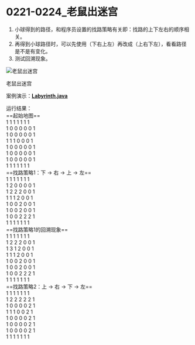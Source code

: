 # 0221-0224_老鼠出迷宫

1. 小球得到的路径，和程序员设置的找路策略有关即：找路的上下左右的顺序相关。
2. 再得到小球路径时，可以先使用（下右上左）再改成（上右下左），看看路径是不是有变化。
3. 测试回溯现象。

![老鼠出迷宫](https://www.notion.so/image/https%3A%2F%2Fprod-files-secure.s3.us-west-2.amazonaws.com%2F4b165318-6383-451c-8845-110b786c9f0a%2Fd15973f1-355c-4790-a739-5d47cf4b999e%2F%25E8%2580%2581%25E9%25BC%25A0%25E5%2587%25BA%25E8%25BF%25B7%25E5%25AE%25AB.jpg?table=block&id=6230a1c6-76d2-47c3-9a4e-ef1932c1a8fd&t=6230a1c6-76d2-47c3-9a4e-ef1932c1a8fd)

老鼠出迷宫

案例演示：**[Labyrinth.java](https://github.com/dnx00/Notes_on_the_Course_of_Han_Shunping_Gradually_Learning_Java/blob/main/Chapter07_%E9%9D%A2%E5%90%91%E5%AF%B9%E8%B1%A1%E7%BC%96%E7%A8%8B%5B%E5%9F%BA%E7%A1%80%E9%83%A8%E5%88%86%5D/0221-0224_%E8%80%81%E9%BC%A0%E5%87%BA%E8%BF%B7%E5%AE%AB/Labyrinth.java)**

[](https://github.com/dnx00/Notes_on_the_Course_of_Han_Shunping_Gradually_Learning_Java/tree/main/Chapter07_面向对象编程[基础部分]/0221-0224_老鼠出迷宫)

运行结果：  
==起始地图==  
1 1 1 1 1 1 1  
1 0 0 0 0 0 1  
1 0 0 0 0 0 1  
1 1 1 0 0 0 1  
1 0 0 0 0 0 1  
1 0 0 0 0 0 1  
1 0 0 0 0 0 1  
1 1 1 1 1 1 1  
==找路策略1：下 -> 右 -> 上 -> 左==  
1 1 1 1 1 1 1  
1 2 0 0 0 0 1  
1 2 2 2 0 0 1  
1 1 1 2 0 0 1  
1 0 0 2 0 0 1  
1 0 0 2 0 0 1  
1 0 0 2 2 2 1  
1 1 1 1 1 1 1  
==找路策略1的回溯现象==  
1 1 1 1 1 1 1  
1 2 2 2 0 0 1  
1 3 1 2 0 0 1  
1 1 1 2 0 0 1  
1 0 0 2 0 0 1  
1 0 0 2 0 0 1  
1 0 0 2 2 2 1  
1 1 1 1 1 1 1  
==找路策略2：上 -> 右 -> 下 -> 左==  
1 1 1 1 1 1 1  
1 2 2 2 2 2 1  
1 0 0 0 0 2 1  
1 1 1 0 0 2 1  
1 0 0 0 0 2 1  
1 0 0 0 0 2 1  
1 0 0 0 0 2 1  
1 1 1 1 1 1 1  

